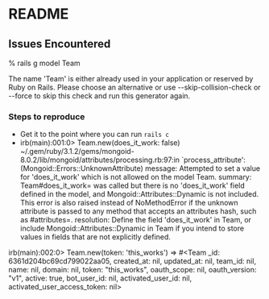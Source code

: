 # README

## Issues Encountered
% rails g model Team

The name 'Team' is either already used in your application or reserved by Ruby on Rails. Please choose an alternative or use --skip-collision-check or --force to skip this check and run this generator again.


### Steps to reproduce
- Get it to the point where you can run `rails c`
- irb(main):001:0> Team.new(does_it_work: false)
~/.gem/ruby/3.1.2/gems/mongoid-8.0.2/lib/mongoid/attributes/processing.rb:97:in `process_attribute':  (Mongoid::Errors::UnknownAttribute)
message:
  Attempted to set a value for 'does_it_work' which is not allowed on the model Team.
summary:
  Team#does_it_work= was called but there is no 'does_it_work' field defined in the model, and Mongoid::Attributes::Dynamic is not included. This error is also raised instead of NoMethodError if the unknown attribute is passed to any method that accepts an attributes hash, such as #attributes=.
resolution:
  Define the field 'does_it_work' in Team, or include Mongoid::Attributes::Dynamic in Team if you intend to store values in fields that are not explicitly defined.

irb(main):002:0> Team.new(token: 'this_works')
=> #<Team _id: 6361d204bc69cd799022aa05, created_at: nil, updated_at: nil, team_id: nil, name: nil, domain: nil, token: "this_works", oauth_scope: nil, oauth_version: "v1", active: true, bot_user_id: nil, activated_user_id: nil, activated_user_access_token: nil>
